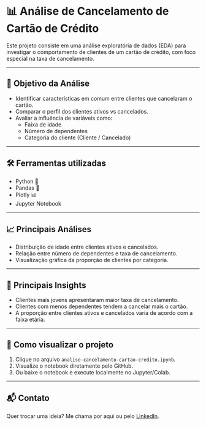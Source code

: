 # 📊 Análise de Cancelamento de Cartão de Crédito

Este projeto consiste em uma análise exploratória de dados (EDA) para investigar o comportamento de clientes de um cartão de crédito, com foco especial na taxa de cancelamento.

---

## 🔎 Objetivo da Análise

- Identificar características em comum entre clientes que cancelaram o cartão.
- Comparar o perfil dos clientes ativos vs cancelados.
- Avaliar a influência de variáveis como:
  - Faixa de idade
  - Número de dependentes
  - Categoria do cliente (Cliente / Cancelado)

---

## 🛠️ Ferramentas utilizadas

- Python 🐍  
- Pandas 🐼  
- Plotly 📊  
- Jupyter Notebook  

---

## 📈 Principais Análises

- Distribuição de idade entre clientes ativos e cancelados.
- Relação entre número de dependentes e taxa de cancelamento.
- Visualização gráfica da proporção de clientes por categoria.

---

## 🧠 Principais Insights

- Clientes mais jovens apresentaram maior taxa de cancelamento.
- Clientes com menos dependentes tendem a cancelar mais o cartão.
- A proporção entre clientes ativos e cancelados varia de acordo com a faixa etária.

---

## 🚀 Como visualizar o projeto

1. Clique no arquivo `analise-cancelamento-cartao-credito.ipynb`.
2. Visualize o notebook diretamente pelo GitHub.
3. Ou baixe o notebook e execute localmente no Jupyter/Colab.

---

## 📬 Contato

Quer trocar uma ideia? Me chama por aqui ou pelo [LinkedIn](https://www.linkedin.com/augusto-coliselli/).
